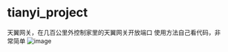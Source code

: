 # tianyi_project
天翼网关，在几百公里外控制家里的天翼网关开放端口
使用方法自己看代码，非常简单
![image](https://github.com/user-attachments/assets/67256865-1050-43b8-8ddb-890347e1351a)
